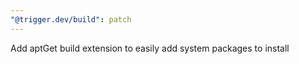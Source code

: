 ```yaml
---
"@trigger.dev/build": patch
---
```


Add aptGet build extension to easily add system packages to install
